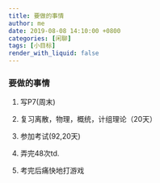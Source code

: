 ```yaml
---
title: 要做的事情
author: me
date: 2019-08-08 14:10:00 +0800
categories: [闲聊]
tags: [小目标]
render_with_liquid: false
---
```


### 要做的事情

1. 写P7(周末)

2. 复习离散，物理，概统，计组理论（20天）
3. 参加考试(92,20天)
4. 弄完48次td.
5. 考完后痛快地打游戏

